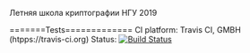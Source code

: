 Летняя школа криптографии НГУ 2019

=======Tests=============
CI platform: Travis CI, GMBH (htpps://travis-ci.org)
Status: [![Build Status](https://travis-ci.org/ilipz/boolfun.svg?branch=test)](https://travis-ci.org/ilipz/boolfun)

